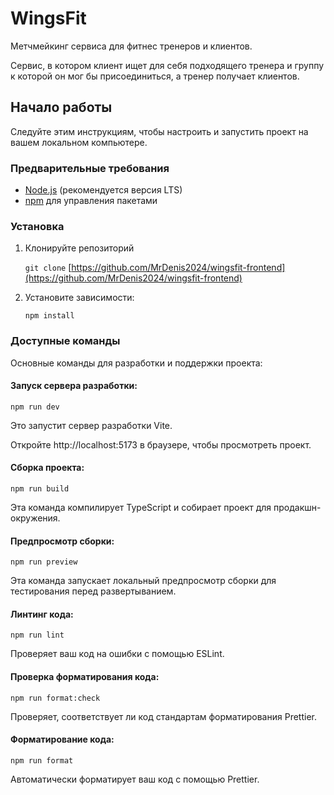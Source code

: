 # WingsFit

Метчмейкинг сервиса для фитнес тренеров и клиентов. 

Сервис, в котором клиент ищет для себя подходящего тренера и группу к которой он мог бы присоединиться, а тренер получает клиентов.

## Начало работы

Следуйте этим инструкциям, чтобы настроить и запустить проект на вашем локальном компьютере.

### Предварительные требования

- [Node.js](https://nodejs.org/) (рекомендуется версия LTS)
- [npm](https://www.npmjs.com/) для управления пакетами

### Установка

1. Клонируйте репозиторий


   `git clone` [https://github.com/MrDenis2024/wingsfit-frontend](https://github.com/MrDenis2024/wingsfit-frontend)


2. Установите зависимости:


   `npm install`

### Доступные команды

Основные команды для разработки и поддержки проекта:

#### Запуск сервера разработки:

`npm run dev` 

Это запустит сервер разработки Vite. 

Откройте http://localhost:5173 в браузере, чтобы просмотреть проект.


#### Сборка проекта:

`npm run build`

Эта команда компилирует TypeScript и собирает проект для продакшн-окружения.

#### Предпросмотр сборки:

`npm run preview`

Эта команда запускает локальный предпросмотр сборки для тестирования перед развертыванием.

#### Линтинг кода:

`npm run lint`

Проверяет ваш код на ошибки с помощью ESLint.

#### Проверка форматирования кода:

`npm run format:check`

Проверяет, соответствует ли код стандартам форматирования Prettier.

#### Форматирование кода:

`npm run format`

Автоматически форматирует ваш код с помощью Prettier.